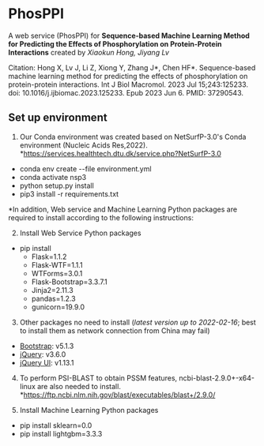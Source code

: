 # PhosPPI
A web service (PhosPPI) for **Sequence-based Machine Learning Method for Predicting the Effects of Phosphorylation on Protein-Protein Interactions** created by *Xiaokun Hong, Jiyang Lv*

Citation: Hong X, Lv J, Li Z, Xiong Y, Zhang J*, Chen HF*. Sequence-based machine learning method for predicting the effects of phosphorylation on protein-protein interactions. Int J Biol Macromol. 2023 Jul 15;243:125233. doi: 10.1016/j.ijbiomac.2023.125233. Epub 2023 Jun 6. PMID: 37290543.

## Set up environment

1. Our Conda environment was created based on NetSurfP-3.0's Conda environment (Nucleic Acids Res,2022).
*https://services.healthtech.dtu.dk/service.php?NetSurfP-3.0
  * conda env create --file environment.yml
  * conda activate nsp3
  * python setup.py install
  * pip3 install -r requirements.txt

*In addition, Web service and Machine Learning Python packages are required to install according to the following instructions:

2. Install Web Service Python packages
* pip install 
  * Flask=1.1.2
  * Flask-WTF=1.1.1
  * WTForms=3.0.1
  * Flask-Bootstrap=3.3.7.1
  * Jinja2=2.11.3
  * pandas=1.2.3
  * gunicorn=19.9.0
		
		
3. Other packages no need to install (*latest version up to 2022-02-16*; best to install them as network connection from China may fail)
  * [Bootstrap](https://getbootstrap.com/): v5.1.3
  * [jQuery](https://jquery.com/): v3.6.0
  * [jQuery UI](https://jqueryui.com/): v1.13.1

4. To perform PSI-BLAST to obtain PSSM features, ncbi-blast-2.9.0+-x64-linux are also needed to install.
*https://ftp.ncbi.nlm.nih.gov/blast/executables/blast+/2.9.0/

5. Install Machine Learning Python packages
* pip install sklearn=0.0
* pip install lightgbm=3.3.3



